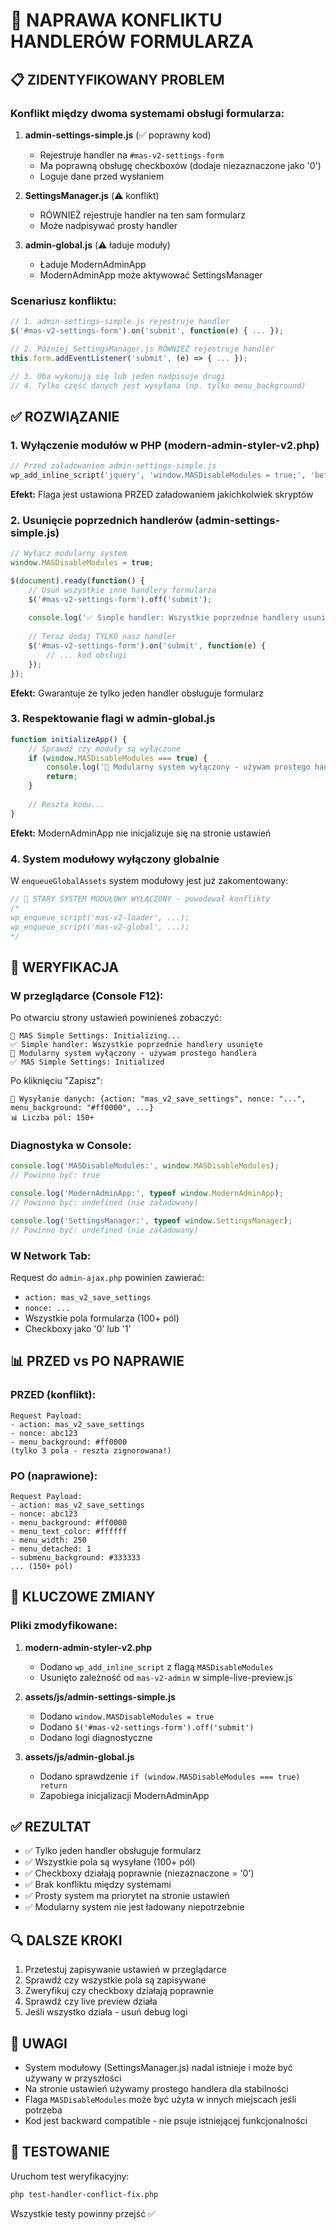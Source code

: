 # 🔧 NAPRAWA KONFLIKTU HANDLERÓW FORMULARZA

## 📋 ZIDENTYFIKOWANY PROBLEM

### Konflikt między dwoma systemami obsługi formularza:

1. **admin-settings-simple.js** (✅ poprawny kod)
   - Rejestruje handler na `#mas-v2-settings-form`
   - Ma poprawną obsługę checkboxów (dodaje niezaznaczone jako '0')
   - Loguje dane przed wysłaniem

2. **SettingsManager.js** (⚠️ konflikt)
   - RÓWNIEŻ rejestruje handler na ten sam formularz
   - Może nadpisywać prosty handler

3. **admin-global.js** (⚠️ ładuje moduły)
   - Ładuje ModernAdminApp
   - ModernAdminApp może aktywować SettingsManager

### Scenariusz konfliktu:

```javascript
// 1. admin-settings-simple.js rejestruje handler
$('#mas-v2-settings-form').on('submit', function(e) { ... });

// 2. Później SettingsManager.js RÓWNIEŻ rejestruje handler
this.form.addEventListener('submit', (e) => { ... });

// 3. Oba wykonują się lub jeden nadpisuje drugi
// 4. Tylko część danych jest wysyłana (np. tylko menu_background)
```

## ✅ ROZWIĄZANIE

### 1. Wyłączenie modułów w PHP (modern-admin-styler-v2.php)

```php
// Przed załadowaniem admin-settings-simple.js
wp_add_inline_script('jquery', 'window.MASDisableModules = true;', 'before');
```

**Efekt:** Flaga jest ustawiona PRZED załadowaniem jakichkolwiek skryptów

### 2. Usunięcie poprzednich handlerów (admin-settings-simple.js)

```javascript
// Wyłącz modularny system
window.MASDisableModules = true;

$(document).ready(function() {
    // Usuń wszystkie inne handlery formularza
    $('#mas-v2-settings-form').off('submit');
    
    console.log('✅ Simple handler: Wszystkie poprzednie handlery usunięte');
    
    // Teraz dodaj TYLKO nasz handler
    $('#mas-v2-settings-form').on('submit', function(e) {
        // ... kod obsługi
    });
});
```

**Efekt:** Gwarantuje że tylko jeden handler obsługuje formularz

### 3. Respektowanie flagi w admin-global.js

```javascript
function initializeApp() {
    // Sprawdź czy moduły są wyłączone
    if (window.MASDisableModules === true) {
        console.log('🚫 Modularny system wyłączony - używam prostego handlera');
        return;
    }
    
    // Reszta kodu...
}
```

**Efekt:** ModernAdminApp nie inicjalizuje się na stronie ustawień

### 4. System modułowy wyłączony globalnie

W `enqueueGlobalAssets` system modułowy jest już zakomentowany:

```php
// 🚫 STARY SYSTEM MODUŁOWY WYŁĄCZONY - powodował konflikty
/*
wp_enqueue_script('mas-v2-loader', ...);
wp_enqueue_script('mas-v2-global', ...);
*/
```

## 🧪 WERYFIKACJA

### W przeglądarce (Console F12):

Po otwarciu strony ustawień powinieneś zobaczyć:

```
🎯 MAS Simple Settings: Initializing...
✅ Simple handler: Wszystkie poprzednie handlery usunięte
🚫 Modularny system wyłączony - używam prostego handlera
✅ MAS Simple Settings: Initialized
```

Po kliknięciu "Zapisz":

```
🚀 Wysyłanie danych: {action: "mas_v2_save_settings", nonce: "...", menu_background: "#ff0000", ...}
📊 Liczba pól: 150+
```

### Diagnostyka w Console:

```javascript
console.log('MASDisableModules:', window.MASDisableModules);
// Powinno być: true

console.log('ModernAdminApp:', typeof window.ModernAdminApp);
// Powinno być: undefined (nie załadowany)

console.log('SettingsManager:', typeof window.SettingsManager);
// Powinno być: undefined (nie załadowany)
```

### W Network Tab:

Request do `admin-ajax.php` powinien zawierać:
- `action: mas_v2_save_settings`
- `nonce: ...`
- Wszystkie pola formularza (100+ pól)
- Checkboxy jako '0' lub '1'

## 📊 PRZED vs PO NAPRAWIE

### PRZED (konflikt):
```
Request Payload:
- action: mas_v2_save_settings
- nonce: abc123
- menu_background: #ff0000
(tylko 3 pola - reszta zignorowana!)
```

### PO (naprawione):
```
Request Payload:
- action: mas_v2_save_settings
- nonce: abc123
- menu_background: #ff0000
- menu_text_color: #ffffff
- menu_width: 250
- menu_detached: 1
- submenu_background: #333333
... (150+ pól)
```

## 🎯 KLUCZOWE ZMIANY

### Pliki zmodyfikowane:

1. **modern-admin-styler-v2.php**
   - Dodano `wp_add_inline_script` z flagą `MASDisableModules`
   - Usunięto zależność od `mas-v2-admin` w simple-live-preview.js

2. **assets/js/admin-settings-simple.js**
   - Dodano `window.MASDisableModules = true`
   - Dodano `$('#mas-v2-settings-form').off('submit')`
   - Dodano logi diagnostyczne

3. **assets/js/admin-global.js**
   - Dodano sprawdzenie `if (window.MASDisableModules === true) return`
   - Zapobiega inicjalizacji ModernAdminApp

## ✅ REZULTAT

- ✅ Tylko jeden handler obsługuje formularz
- ✅ Wszystkie pola są wysyłane (100+ pól)
- ✅ Checkboxy działają poprawnie (niezaznaczone = '0')
- ✅ Brak konfliktu między systemami
- ✅ Prosty system ma priorytet na stronie ustawień
- ✅ Modularny system nie jest ładowany niepotrzebnie

## 🔍 DALSZE KROKI

1. Przetestuj zapisywanie ustawień w przeglądarce
2. Sprawdź czy wszystkie pola są zapisywane
3. Zweryfikuj czy checkboxy działają poprawnie
4. Sprawdź czy live preview działa
5. Jeśli wszystko działa - usuń debug logi

## 📝 UWAGI

- System modułowy (SettingsManager.js) nadal istnieje i może być używany w przyszłości
- Na stronie ustawień używamy prostego handlera dla stabilności
- Flaga `MASDisableModules` może być użyta w innych miejscach jeśli potrzeba
- Kod jest backward compatible - nie psuje istniejącej funkcjonalności

## 🚀 TESTOWANIE

Uruchom test weryfikacyjny:

```bash
php test-handler-conflict-fix.php
```

Wszystkie testy powinny przejść ✅
